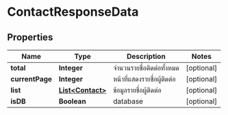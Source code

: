 

# ContactResponseData

## Properties

Name | Type | Description | Notes
------------ | ------------- | ------------- | -------------
**total** | **Integer** | จำนวนรายชื่อติดต่อทั้งหมด |  [optional]
**currentPage** | **Integer** | หน้าที่แสดงรายชื่อผู้ติดต่อ |  [optional]
**list** | [**List&lt;Contact&gt;**](Contact.md) | ข้อมูลรายชื่อผู้ติดต่อ |  [optional]
**isDB** | **Boolean** | database |  [optional]




